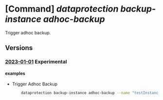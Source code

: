 # [Command] _dataprotection backup-instance adhoc-backup_

Trigger adhoc backup.

## Versions

### [2023-01-01](/Resources/mgmt-plane/L3N1YnNjcmlwdGlvbnMve30vcmVzb3VyY2Vncm91cHMve30vcHJvdmlkZXJzL21pY3Jvc29mdC5kYXRhcHJvdGVjdGlvbi9iYWNrdXB2YXVsdHMve30vYmFja3VwaW5zdGFuY2VzL3t9L2JhY2t1cA==/2023-01-01.xml) **Experimental**

<!-- mgmt-plane /subscriptions/{}/resourcegroups/{}/providers/microsoft.dataprotection/backupvaults/{}/backupinstances/{}/backup 2023-01-01 -->

#### examples

- Trigger Adhoc Backup
    ```bash
        dataprotection backup-instance adhoc-backup --name "testInstance1" --rule-name "BackupWeekly" --retention-tag-override "yearly" --resource-group "000pikumar" --vault-name "PratikPrivatePreviewVault1"
    ```
